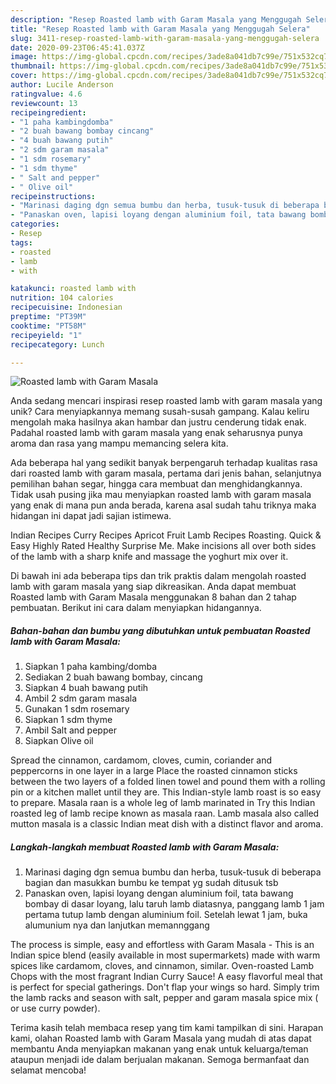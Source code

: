 ```yaml
---
description: "Resep Roasted lamb with Garam Masala yang Menggugah Selera"
title: "Resep Roasted lamb with Garam Masala yang Menggugah Selera"
slug: 3411-resep-roasted-lamb-with-garam-masala-yang-menggugah-selera
date: 2020-09-23T06:45:41.037Z
image: https://img-global.cpcdn.com/recipes/3ade8a041db7c99e/751x532cq70/roasted-lamb-with-garam-masala-foto-resep-utama.jpg
thumbnail: https://img-global.cpcdn.com/recipes/3ade8a041db7c99e/751x532cq70/roasted-lamb-with-garam-masala-foto-resep-utama.jpg
cover: https://img-global.cpcdn.com/recipes/3ade8a041db7c99e/751x532cq70/roasted-lamb-with-garam-masala-foto-resep-utama.jpg
author: Lucile Anderson
ratingvalue: 4.6
reviewcount: 13
recipeingredient:
- "1 paha kambingdomba"
- "2 buah bawang bombay cincang"
- "4 buah bawang putih"
- "2 sdm garam masala"
- "1 sdm rosemary"
- "1 sdm thyme"
- " Salt and pepper"
- " Olive oil"
recipeinstructions:
- "Marinasi daging dgn semua bumbu dan herba, tusuk-tusuk di beberapa bagian dan masukkan bumbu ke tempat yg sudah ditusuk tsb"
- "Panaskan oven, lapisi loyang dengan aluminium foil, tata bawang bombay di dasar loyang, lalu taruh lamb diatasnya, panggang lamb 1 jam pertama tutup lamb dengan aluminium foil. Setelah lewat 1 jam, buka alumunium nya dan lanjutkan memannggang"
categories:
- Resep
tags:
- roasted
- lamb
- with

katakunci: roasted lamb with 
nutrition: 104 calories
recipecuisine: Indonesian
preptime: "PT39M"
cooktime: "PT58M"
recipeyield: "1"
recipecategory: Lunch

---
```



![Roasted lamb with Garam Masala](https://img-global.cpcdn.com/recipes/3ade8a041db7c99e/751x532cq70/roasted-lamb-with-garam-masala-foto-resep-utama.jpg)

Anda sedang mencari inspirasi resep roasted lamb with garam masala yang unik? Cara menyiapkannya memang susah-susah gampang. Kalau keliru mengolah maka hasilnya akan hambar dan justru cenderung tidak enak. Padahal roasted lamb with garam masala yang enak seharusnya punya aroma dan rasa yang mampu memancing selera kita.

Ada beberapa hal yang sedikit banyak berpengaruh terhadap kualitas rasa dari roasted lamb with garam masala, pertama dari jenis bahan, selanjutnya pemilihan bahan segar, hingga cara membuat dan menghidangkannya. Tidak usah pusing jika mau menyiapkan roasted lamb with garam masala yang enak di mana pun anda berada, karena asal sudah tahu triknya maka hidangan ini dapat jadi sajian istimewa.

Indian Recipes Curry Recipes Apricot Fruit Lamb Recipes Roasting. Quick &amp; Easy Highly Rated Healthy Surprise Me. Make incisions all over both sides of the lamb with a sharp knife and massage the yoghurt mix over it.


Di bawah ini ada beberapa tips dan trik praktis dalam mengolah roasted lamb with garam masala yang siap dikreasikan. Anda dapat membuat Roasted lamb with Garam Masala menggunakan 8 bahan dan 2 tahap pembuatan. Berikut ini cara dalam menyiapkan hidangannya.

<!--inarticleads1-->

##### Bahan-bahan dan bumbu yang dibutuhkan untuk pembuatan Roasted lamb with Garam Masala:

1. Siapkan 1 paha kambing/domba
1. Sediakan 2 buah bawang bombay, cincang
1. Siapkan 4 buah bawang putih
1. Ambil 2 sdm garam masala
1. Gunakan 1 sdm rosemary
1. Siapkan 1 sdm thyme
1. Ambil  Salt and pepper
1. Siapkan  Olive oil


Spread the cinnamon, cardamom, cloves, cumin, coriander and peppercorns in one layer in a large Place the roasted cinnamon sticks between the two layers of a folded linen towel and pound them with a rolling pin or a kitchen mallet until they are. This Indian-style lamb roast is so easy to prepare. Masala raan is a whole leg of lamb marinated in Try this Indian roasted leg of lamb recipe known as masala raan. Lamb masala also called mutton masala is a classic Indian meat dish with a distinct flavor and aroma. 

<!--inarticleads2-->

##### Langkah-langkah membuat Roasted lamb with Garam Masala:

1. Marinasi daging dgn semua bumbu dan herba, tusuk-tusuk di beberapa bagian dan masukkan bumbu ke tempat yg sudah ditusuk tsb
1. Panaskan oven, lapisi loyang dengan aluminium foil, tata bawang bombay di dasar loyang, lalu taruh lamb diatasnya, panggang lamb 1 jam pertama tutup lamb dengan aluminium foil. Setelah lewat 1 jam, buka alumunium nya dan lanjutkan memannggang


The process is simple, easy and effortless with Garam Masala - This is an Indian spice blend (easily available in most supermarkets) made with warm spices like cardamom, cloves, and cinnamon, similar. Oven-roasted Lamb Chops with the most fragrant Indian Curry Sauce! A easy flavorful meal that is perfect for special gatherings. Don&#39;t flap your wings so hard. Simply trim the lamb racks and season with salt, pepper and garam masala spice mix ( or use curry powder). 

Terima kasih telah membaca resep yang tim kami tampilkan di sini. Harapan kami, olahan Roasted lamb with Garam Masala yang mudah di atas dapat membantu Anda menyiapkan makanan yang enak untuk keluarga/teman ataupun menjadi ide dalam berjualan makanan. Semoga bermanfaat dan selamat mencoba!
